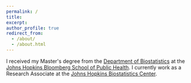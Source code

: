 ```yaml
---
permalink: /
title: 
excerpt: 
author_profile: true
redirect_from: 
  - /about/
  - /about.html
---
```


I received my Master's degree from the [Department of Biostatistics](https://www.jhsph.edu/departments/biostatistics/) at the [Johns Hopkins Bloomberg School of Public Health](https://www.jhsph.edu/). I currently work as a Research Associate at the [Johns Hopkins Biostatistics Center](https://www.jhsph.edu/research/centers-and-institutes/johns-hopkins-biostatistics-center/).
